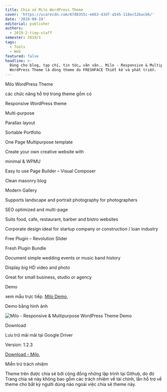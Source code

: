 ```yaml
---
title: Chia sẻ Milo WordPress Theme
cover: 'https://ucarecdn.com/67d8355c-e663-43df-a545-118ec52bacb6/'
date: '2019-09-19'
editorial: publisher
authors:
  - 2019-2-tiep-staff
semester: 2019/1
tags:
  - Tools
  - Web
featured: false
headline: >-
  Dùng cho blog, tạp chí, tin tức… vân vân.. Milo - Responsive & Multipurpose
  WordPress Theme là dòng theme do FRESHFACE Thiết kế và phát triển.
---
```

Milo WordPress Theme

các chức năng hỗ trợ trong theme gồm có



Responsive WordPress theme

Multi-purpose

Parallax layout

Sortable Portfolio

One Page Multipurpose template

Create your own creative website with

minimal & WPMU

Easy to use Page Builder – Visual Composer

Clean masonry blog

Modern Gallery

Supports landscape and portrait photography for photographers

SEO optimized and multi-page

Suits food, cafe, restaurant, barber and bistro websites

Corporate design ideal for startup company or construction / loan industry

Free Plugin – Revolution Slider

Fresh Plugin Bundle

Document simple wedding events or music band history

Display big HD video and photo

Great for small business, studio or agency

Demo

xem mẫu trực tiếp. [Milo Demo](http://switcher.freshface.net/?theme=milo),



Demo bằng hình ảnh

![Milo - Responsive & Multipurpose WordPress Theme Demo](https://ucarecdn.com/ec721233-cfdf-4ee4-8f5a-68d56a9eae26/ "Milo - Responsive & Multipurpose WordPress Theme Demo")

Download

Lưu trữ mãi mãi tại Google Driver

Version: 1.2.3

[Download - Milo](https://drive.google.com/drive/folders/0B_FWvM3ekDc6UHduMUxKUGgxczQ?usp=sharing),



Miễn trừ trách nhiệm

Theme trên được chia sẻ bởi cộng đồng những lập trình tại Github, do đó Trang chia sẻ này không bao gồm các trách nhiệm về tài chính, lẫn hỗ trợ về theme cho bất kỳ người dùng nào ngoài việc chia sẻ theme này.
